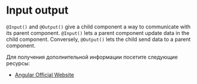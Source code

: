 # Input output

`@Input()` and `@Output()` give a child component a way to communicate with its parent component. `@Input()` lets a parent component update data in the child component. Conversely, `@Output()` lets the child send data to a parent component.

Для получения дополнительной информации посетите следующие ресурсы:

- [Angular Official Website](https://angular.io/guide/inputs-outputs)
